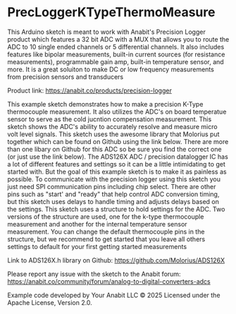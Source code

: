 # PrecLoggerKTypeThermoMeasure
This Arduino sketch is meant to work with Anabit's Precision Logger product which features a 
32 bit ADC with a MUX that allows you to route the ADC to 10 single ended channels or 5 differential 
channels. It also includes features like bipolar measurements, built-in current sources (for resistance 
measurements), programmable gain amp, built-in temperature sensor, and more. It is a great soluiton to make
DC or low frequency measurements from precision sensors and transducers

Product link: https://anabit.co/products/precision-logger

This example sketch demonstrates how to make a precision K-Type thermocouple measurement. It also utilizes the 
ADC's on board temperatue sensor to serve as the cold jucntion compensation measurement. This sketch shows the 
ADC's ability to accurately resolve and measure micro volt level signals. This sketch uses the awesome 
library that Molorius put together which can be found on Github using the link below. There are more than 
one libary on Github for this ADC so be sure you find the correct one (or just use the link below). The ADS126X
ADC / precision datalogger IC has a lot of different features and settings so it can be a little intimidating to
get started with. But the goal of this example sketch is to make it as painless as possible. To communicate with
the precision logger using this sketch you just need SPI communication pins including chip select. There are 
other pins such as "start' and "ready" that help control ADC conversion timing, but this sketch uses delays to 
handle timing and adjusts delays based on the settings. This sketch uses a structure to hold settings for the 
ADC. Two versions of the structure are used, one for the k-type thermocouple measurement and another for the 
internal temperature sensor measurement. You can change the default thermocouple pins in the structure, but 
we recommend to get started that you leave all others settings to default for your first getting started 
measurements

Link to ADS126X.h library on Github: https://github.com/Molorius/ADS126X

Please report any issue with the sketch to the Anabit forum: https://anabit.co/community/forum/analog-to-digital-converters-adcs

Example code developed by Your Anabit LLC © 2025
Licensed under the Apache License, Version 2.0.
